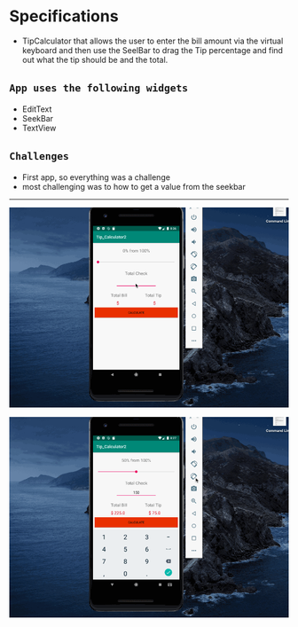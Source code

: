 # Specifications
<ul>
  <li>TipCalculator that allows the user to enter the bill amount via the virtual keyboard and then use the SeelBar to drag the Tip percentage and find out what the tip should be and the total.</li>
 </ul>
 
## `App uses the following widgets`
<ul>
  <li>EditText</li>
  <li>SeekBar</li>
  <li>TextView</li>
 </ul>
 
 ## `Challenges`
 <ul>
  <li>First app, so everything was a challenge</li>
  <li>most challenging was to how to get a value from the seekbar</li>
 </ul>
 
 ---
 
 ![](calc1.gif)
 
 ![](calc2.gif)
